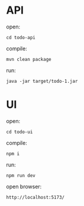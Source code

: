 # API
open:
```
cd todo-api
```

compile:
```
mvn clean package
```

run:
```
java -jar target/todo-1.jar
```

# UI
open:
```
cd todo-ui
```

compile:
```
npm i
```

run:
```
npm run dev
```

open browser:
```
http://localhost:5173/
```

